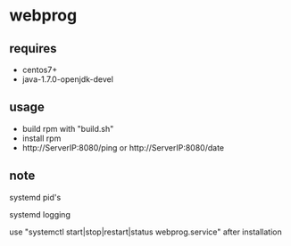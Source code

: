 # webprog

## requires
- centos7+
- java-1.7.0-openjdk-devel

## usage
- build rpm with "build.sh"
- install rpm 
- http://ServerIP:8080/ping or http://ServerIP:8080/date

## note

systemd pid's

systemd logging

use "systemctl start|stop|restart|status webprog.service" after installation
